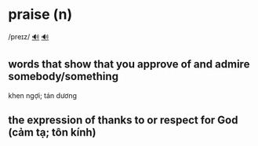 # praise (n)

/preɪz/ [🔊](https://www.oxfordlearnersdictionaries.com/media/english/uk_pron/p/pra/prais/praise__gb_1.mp3) [🔊](https://www.oxfordlearnersdictionaries.com/media/english/us_pron/p/pra/prais/praise__us_1.mp3)

## words that show that you approve of and admire somebody/something

khen ngợi; tán dương

## the expression of thanks to or respect for God (cảm tạ; tôn kính)